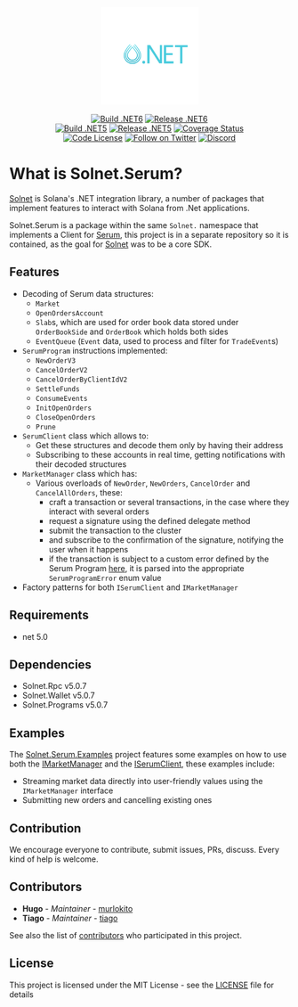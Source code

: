 <p align="center">
    <img src="https://raw.githubusercontent.com/bmresearch/Solnet.Serum/master/assets/icon.png" margin="auto" height="175"/>
</p>

<p align="center">
    <a href="https://github.com/bmresearch/Solnet.Serum/actions/workflows/dotnet.yml">
        <img src="https://github.com/bmresearch/Solnet.Serum/actions/workflows/dotnet.yml/badge.svg"
            alt="Build .NET6" ></a>
    <a href="https://github.com/bmresearch/Solnet.Serum/actions/workflows/publish.yml">
        <img src="https://github.com/bmresearch/Solnet.Serum/actions/workflows/publish.yml/badge.svg"
            alt="Release .NET6" ></a>
<br/>
    <a href="https://github.com/bmresearch/Solnet.Serum/actions/workflows/dotnet.yml">
        <img src="https://github.com/bmresearch/Solnet.Serum/actions/workflows/dotnet.yml/badge.svg?branch=net5"
            alt="Build .NET5" ></a>
    <a href="https://github.com/bmresearch/Solnet.Serum/actions/workflows/publish.yml">
        <img src="https://github.com/bmresearch/Solnet.Serum/actions/workflows/publish.yml/badge.svg?branch=net5"
            alt="Release .NET5" ></a>
    <a href="https://coveralls.io/github/bmresearch/Solnet.Serum?branch=master">
        <img src="https://coveralls.io/repos/github/bmresearch/Solnet.Serum/badge.svg?branch=master" 
            alt="Coverage Status" ></a>
<br/>
    <a href="">
        <img src="https://img.shields.io/github/license/bmresearch/solnet.serum?style=flat-square"
            alt="Code License"></a>
    <a href="https://twitter.com/intent/follow?screen_name=blockmountainio">
        <img src="https://img.shields.io/twitter/follow/blockmountainio?style=flat-square&logo=twitter"
            alt="Follow on Twitter"></a>
    <a href="https://discord.gg/YHMbpuS3Tx">
       <img alt="Discord" src="https://img.shields.io/discord/849407317761064961?style=flat-square"
            alt="Join the discussion!"></a>
</p>

# What is Solnet.Serum?

[Solnet](https://github.com/bmresearch/Solnet) is Solana's .NET integration library, a number of packages that implement features to interact with
Solana from .Net applications.

Solnet.Serum is a package within the same `Solnet.` namespace that implements a Client for [Serum](https://projectserum.com), this project is in a
separate repository so it is contained, as the goal for [Solnet](https://github.com/bmresearch/Solnet) was to be a core SDK.

## Features
- Decoding of Serum data structures:
  - `Market`
  - `OpenOrdersAccount`
  - `Slab`s, which are used for order book data stored under `OrderBookSide` and `OrderBook` which holds both sides
  - `EventQueue` (`Event` data, used to process and filter for `TradeEvent`s)
- `SerumProgram` instructions implemented:
  - `NewOrderV3`
  - `CancelOrderV2`
  - `CancelOrderByClientIdV2`
  - `SettleFunds`
  - `ConsumeEvents`
  - `InitOpenOrders`
  - `CloseOpenOrders`
  - `Prune`
- `SerumClient` class which allows to:
  - Get these structures and decode them only by having their address
  - Subscribing to these accounts in real time, getting notifications with their decoded structures
- `MarketManager` class which has:
  - Various overloads of `NewOrder`, `NewOrders`, `CancelOrder` and `CancelAllOrders`, these:
    - craft a transaction or several transactions, in the case where they interact with several orders
    - request a signature using the defined delegate method
    - submit the transaction to the cluster
    - and subscribe to the confirmation of the signature, notifying the user when it happens
    - if the transaction is subject to a custom error defined by the Serum Program [here](https://github.com/project-serum/serum-dex/blob/master/dex/src/error.rs), it is parsed into the appropriate `SerumProgramError` enum value
- Factory patterns for both `ISerumClient` and `IMarketManager`


## Requirements
- net 5.0

## Dependencies
- Solnet.Rpc v5.0.7
- Solnet.Wallet v5.0.7
- Solnet.Programs v5.0.7

## Examples

The [Solnet.Serum.Examples](https://github.com/bmresearch/Solnet.Serum/tree/master/Solnet.Serum.Examples) project features some examples on how to use both the [IMarketManager](https://github.com/bmresearch/Solnet.Serum/tree/master/Solnet.Serum/IMarketManager.cs) and the [ISerumClient](https://github.com/bmresearch/Solnet.Serum/tree/master/Solnet.Serum/ISerumClient.cs), these examples include:
- Streaming market data directly into user-friendly values using the `IMarketManager` interface
- Submitting new orders and cancelling existing ones

## Contribution

We encourage everyone to contribute, submit issues, PRs, discuss. Every kind of help is welcome.

## Contributors

* **Hugo** - *Maintainer* - [murlokito](https://github.com/murlokito)
* **Tiago** - *Maintainer* - [tiago](https://github.com/tiago18c)

See also the list of [contributors](https://github.com/bmresearch/Solnet.Serum/contributors) who participated in this project.

## License

This project is licensed under the MIT License - see the [LICENSE](https://github.com/bmresearch/Solnet.Serum/blob/master/LICENSE) file for details
